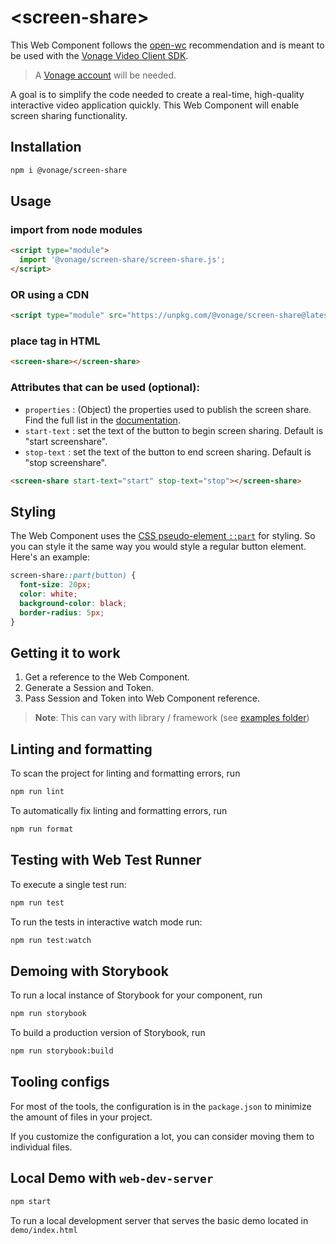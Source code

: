 # \<screen-share>

This Web Component follows the [open-wc](https://github.com/open-wc/open-wc) recommendation and is meant to be used with the [Vonage Video Client SDK](https://developer.vonage.com/en/video/client-sdks/web/overview).

> A [Vonage account](https://ui.idp.vonage.com/ui/auth/registration) will be needed.

A goal is to simplify the code needed to create a real-time, high-quality interactive video application quickly. This Web Component will enable screen sharing functionality.

## Installation

```bash
npm i @vonage/screen-share
```

## Usage

### import from node modules

```html
<script type="module">
  import '@vonage/screen-share/screen-share.js';
</script>
```

### OR using a CDN
```html
<script type="module" src="https://unpkg.com/@vonage/screen-share@latest/screen-share.js?module"></script>

```

### place tag in HTML

```html
<screen-share></screen-share>
```

### Attributes that can be used (optional):

- `properties` : (Object) the properties used to publish the screen share. Find the full list in the [documentation](https://vonage.github.io/conversation-docs/video-js-reference/latest/OT.html#initPublisher).
- `start-text` : set the text of the button to begin screen sharing. Default is "start screenshare".
- `stop-text` : set the text of the button to end screen sharing. Default is "stop screenshare".

```html
<screen-share start-text="start" stop-text="stop"></screen-share>
```

## Styling

The Web Component uses the [CSS pseudo-element `::part`](https://developer.mozilla.org/en-US/docs/Web/CSS/::part) for styling. So you can style it the same way you would style a regular button element. Here's an example:

```css
screen-share::part(button) {
  font-size: 20px;
  color: white;
  background-color: black;
  border-radius: 5px;
}
```

## Getting it to work

1. Get a reference to the Web Component.
2. Generate a Session and Token.
3. Pass Session and Token into Web Component reference.

>**Note**: This can vary with library / framework (see [examples folder](../examples))

## Linting and formatting

To scan the project for linting and formatting errors, run

```bash
npm run lint
```

To automatically fix linting and formatting errors, run

```bash
npm run format
```

## Testing with Web Test Runner

To execute a single test run:

```bash
npm run test
```

To run the tests in interactive watch mode run:

```bash
npm run test:watch
```

## Demoing with Storybook

To run a local instance of Storybook for your component, run

```bash
npm run storybook
```

To build a production version of Storybook, run

```bash
npm run storybook:build
```


## Tooling configs

For most of the tools, the configuration is in the `package.json` to minimize the amount of files in your project.

If you customize the configuration a lot, you can consider moving them to individual files.

## Local Demo with `web-dev-server`

```bash
npm start
```

To run a local development server that serves the basic demo located in `demo/index.html`
